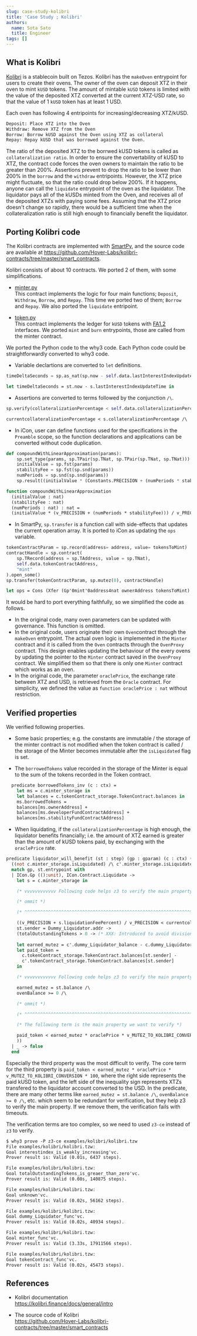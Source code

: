 ```yaml
---
slug: case-study-kolibri
title: 'Case Study ; Kolibri'
authors:
  name: Sota Sato
  title: Engineer
tags: []
---
```


## What is Kolibri

[Kolibri](https://kolibri.finance/docs/general/intro) is a stablecoin built on Tezos. Kolibri has the `makeOven` entrypoint for users to create their ovens. The owner of the oven can deposit XTZ in their oven to mint `kUSD` tokens. The amount of mintable `kUSD` tokens is limited with the value of the deposited XTZ converted at the current XTZ-USD rate, so that the value of 1 `kUSD` token has at least 1 USD.

Each oven has following 4 entripoints for increasing/decreasing XTZ/kUSD.

```txt title="Cited from https://kolibri.finance/docs/general/intro"
Deposit: Place XTZ into the Oven
Withdraw: Remove XTZ from the Oven
Borrow: Borrow kUSD against the Oven using XTZ as collateral
Repay: Repay kUSD that was borrowed against the Oven.
```

The ratio of the deposited XTZ to the borrwed kUSD tokens is called as `collateralization ratio`. In order to ensure the convertability of kUSD to XTZ, the contract code forces the oven owners to maintain the ratio to be greater than 200%. Assertions prevent to drop the ratio to be lower than 200% in the `borrow` and the `withdraw` entripoints. However, the XTZ price might fluctuate, so that the ratio could drop below 200%. If it happens, anyone can call the `liquidate` entrypoint of the oven as the liquidator. The liquidator pays all of the kUSDs minted from the Oven, and receives all of the deposited XTZs with paying some fees. Assuming that the XTZ price doesn't change so rapidly, there would be a sufficient time when the collateralization ratio is still high enough to financially benefit the liquidator.

## Porting Kolibri code

The Kolibri contracts are implemented with [SmartPy](https://smartpy.io/), and the source code are available at https://github.com/Hover-Labs/kolibri-contracts/tree/master/smart_contracts.

Kolibri consists of about 10 contracts. We ported 2 of them, with some simplifications.
- [minter.py](https://github.com/Hover-Labs/kolibri-contracts/blob/master/smart_contracts/minter.py)\
  This contract implements the logic for four main functions; `Deposit`, `Withdraw`, `Borrow`, and `Repay`. This time we ported two of them; `Borrow` and `Repay`. We also ported the `liquidate` entripoint.

- [token.py](https://github.com/Hover-Labs/kolibri-contracts/blob/master/smart_contracts/token.py)\
  This contract implements the ledger for `kUSD` tokens with [FA1.2](https://tezos.gitlab.io/user/fa12.html) interfaces. We ported `mint` and `burn` entrypoints, those are called from the minter contract.

We ported the Python code to the why3 code. Each Python code could be straightforwardly converted to why3 code.

- Variable declartions are converted to `let` definitions.
```python title="minter.py"
timeDeltaSeconds = sp.as_nat(sp.now - self.data.lastInterestIndexUpdateTime)
```

```ml title="kolibri.tzw"
let timeDeltaSeconds = st.now - s.lastInterestIndexUpdateTime in
```

- Assertions are converted to terms followed by the conjunction `/\`.

```python title="minter.py"
sp.verify(collateralizationPercentage < self.data.collateralizationPercentage, message = Errors.NOT_UNDER_COLLATERALIZED)
```

```ml title="kolibri.tzw"
currentcollateralizationPercentage < s.collateralizationPercentage /\
```

- In iCon, user can define functions used for the specifications in the `Preamble` scope, so the function declarations and applications can be converted without code duplication.

```python title="minter.py"
def compoundWithLinearApproximation(params):
    sp.set_type(params, sp.TPair(sp.TNat, sp.TPair(sp.TNat, sp.TNat)))
    initialValue = sp.fst(params)
    stabilityFee = sp.fst(sp.snd(params))
    numPeriods = sp.snd(sp.snd(params))
    sp.result((initialValue * (Constants.PRECISION + (numPeriods * stabilityFee))) // Constants.PRECISION)
```

```ml title="kolibri.tzw"
function compoundWithLinearApproximation
  (initialValue : nat)
  (stabilityFee : nat)
  (numPeriods : nat) : nat =
  (initialValue * (v_PRECISION + (numPeriods * stabilityFee))) / v_PRECISION
```

- In SmartPy, `sp.transfer` is a function call with side-effects that updates the current operation array. It is ported to iCon as updating the `ops` variable.

```python title="minter.py"
tokenContractParam = sp.record(address= address, value= tokensToMint)
contractHandle = sp.contract(
    sp.TRecord(address = sp.TAddress, value = sp.TNat),
    self.data.tokenContractAddress,
    "mint"
).open_some()
sp.transfer(tokenContractParam, sp.mutez(0), contractHandle)
```

```ml title="kolibri.tzw"
let ops = Cons (Xfer (Gp'0mint'0address4nat ownerAddress tokensToMint) 0 s.tokenContractaddr) ops in
```

It would be hard to port everything faithfully, so we simplified the code as follows.
- In the original code, many oven parameters can be updated with governance. This function is omitted.
- In the original code, users originate their own `Oven`contract through the `makeOven` entrypoint. The actual oven logic is implemented in the `Minter` contract and it is called from the `Oven` contracts through the `OvenProxy` contract. This design enables updating the behaviour of the every ovens by updating the pointer to the `Minter` contract saved in the `OvenProxy` contract. We simplified them so that there is only one `Minter` contract which works as an oven.
- In the original code, the parameter `oraclePrice`, the exchange rate between XTZ and USD, is retrieved from the `Oracle` contract. For simplicity, we defined the value as `function oraclePrice : nat` without restriction.

## Verified properties

We verified following properties.

- Some basic properties; e.g. the constants are immutable / the storage of the minter contract is not modified when the token contract is called / the storage of the Minter becomes immutable after the `isLiquidated` flag is set.

- The `borrowedTokens` value recorded in the storage of the Minter is equal to the sum of the tokens recorded in the Token contract.
```ml
  predicate borrowedTokens_inv (c : ctx) =
    let ms = c.minter_storage in
    let balances = c.tokenContract_storage.TokenContract.balances in
    ms.borrowedTokens =
    balances[ms.ownerAddress] +
    balances[ms.developerFundContractAddress] +
    balances[ms.stabilityFundContractAddress]
```

- When liquidating, if the `collateralizationPercentage` is high enough, the liquidator benefits financially; i.e. the amount of XTZ earned is greater than the amount of kUSD tokens paid, by exchanging with the `oraclePrice` rate.
```ml
predicate liquidator_will_benefit (st : step) (gp : gparam) (c : ctx) (c' : ctx) =
  ((not c.minter_storage.isLiquidated) /\ c'.minter_storage.isLiquidated) ->
  match gp, st.entrypoint with
  | ICon.Gp (():unit), ICon.Contract.Liquidate ->
    let s = c.minter_storage in

    (* vvvvvvvvvvvv Following code helps z3 to verify the main property vvvvvvvvvvvv *)

    (* ommit *)

    (* ^^^^^^^^^^^^^^^^^^^^^^^^^^^^^^^^^^^^^^^^^^^^^^^^^^^^^^^^^^^^^^^^^^^^ *)

    ((v_PRECISION + s.liquidationFeePercent) / v_PRECISION < currentcollateralizationPercentage ->
    st.sender = Dummy_Liquidator.addr ->
    (totalOutstandingTokens > 0 -> (* XXX: Introduced to avoid division by 0 in computeCollateralizationPercentage *)
    
    let earned_mutez = c'.dummy_Liquidator_balance - c.dummy_Liquidator_balance in
    let paid_token =
      c.tokenContract_storage.TokenContract.balances[st.sender] -
      c'.tokenContract_storage.TokenContract.balances[st.sender]
    in

    (* vvvvvvvvvvvv Following code helps z3 to verify the main property vvvvvvvvvvvv *)

    earned_mutez = st.balance /\
    ovenBalance >= 0 /\

    (* ommit *)

    (* ^^^^^^^^^^^^^^^^^^^^^^^^^^^^^^^^^^^^^^^^^^^^^^^^^^^^^^^^^^^^^^^^^^^^ *)

    (* The following term is the main property we want to verify *)

    paid_token < earned_mutez * oraclePrice * v_MUTEZ_TO_KOLIBRI_CONVERSION * 100
    ))
  | _ -> false
  end
```

Especially the third property was the most difficult to verify.
The core term for the third property is `paid_token < earned_mutez * oraclePrice * v_MUTEZ_TO_KOLIBRI_CONVERSION * 100`, where the right side represents the paid kUSD token, and the left side of the inequality sign represents XTZs transfered to the liquidator account converted to the USD.
In the predicate, there are many other terms like `earned_mutez = st.balance /\`, `ovenBalance >= 0 /\`, etc. which seem to be redundant for verification, but they help z3 to verify the main property. If we remove them, the verification fails with timeouts.

The verification terms are too complex, so we need to used `z3-ce` instead of `z3` to verify.

```txt
$ why3 prove -P z3-ce examples/kolibri/kolibri.tzw 
File examples/kolibri/kolibri.tzw:
Goal interestindex_is_weakly_increasing'vc.
Prover result is: Valid (0.01s, 6437 steps).

File examples/kolibri/kolibri.tzw:
Goal totalOutstandingTokens_is_greaer_than_zero'vc.
Prover result is: Valid (0.08s, 140875 steps).

File examples/kolibri/kolibri.tzw:
Goal unknown'vc.
Prover result is: Valid (0.02s, 56162 steps).

File examples/kolibri/kolibri.tzw:
Goal dummy_Liquidator_func'vc.
Prover result is: Valid (0.02s, 40934 steps).

File examples/kolibri/kolibri.tzw:
Goal minter_func'vc.
Prover result is: Valid (3.33s, 17911566 steps).

File examples/kolibri/kolibri.tzw:
Goal tokenContract_func'vc.
Prover result is: Valid (0.02s, 45473 steps).
```

## References

- Kolibri documentation\
  https://kolibri.finance/docs/general/intro

- The source code of Kolibri\
  https://github.com/Hover-Labs/kolibri-contracts/tree/master/smart_contracts
